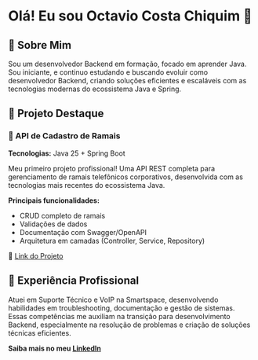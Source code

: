 # Olá! Eu sou Octavio Costa Chiquim 👋

## 🚀 Sobre Mim
Sou um desenvolvedor Backend em formação, focado em aprender Java. Sou iniciante, e continuo estudando e buscando evoluir como desenvolvedor Backend, criando soluções eficientes e escaláveis com as tecnologias modernas do ecossistema Java e Spring.

## 💼 Projeto Destaque

### 🏢 API de Cadastro de Ramais
**Tecnologias:** Java 25 + Spring Boot

Meu primeiro projeto profissional! Uma API REST completa para gerenciamento de ramais telefônicos corporativos, desenvolvida com as tecnologias mais recentes do ecossistema Java.

**Principais funcionalidades:**
- CRUD completo de ramais
- Validações de dados
- Documentação com Swagger/OpenAPI
- Arquitetura em camadas (Controller, Service, Repository)

🔗 [Link do Projeto](https://github.com/OctavioCostaChiquim/cadastro-ramais)

## 🎯 Experiência Profissional

Atuei em Suporte Técnico e VoIP na Smartspace, desenvolvendo habilidades em troubleshooting, documentação e gestão de sistemas. Essas competências me auxiliam na transição para desenvolvimento Backend, especialmente na resolução de problemas e criação de soluções técnicas eficientes.

**Saiba mais no meu [LinkedIn](https://www.linkedin.com/in/octaviochiquim-voip-dev/)**
